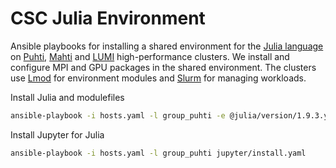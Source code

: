# CSC Julia Environment
Ansible playbooks for installing a shared environment for the [Julia language](https://julialang.org/) on [Puhti](https://docs.csc.fi/computing/systems-puhti/), [Mahti](https://docs.csc.fi/computing/systems-mahti/) and [LUMI](https://docs.lumi-supercomputer.eu/) high-performance clusters.
We install and configure MPI and GPU packages in the shared environment.
The clusters use [Lmod](https://lmod.readthedocs.io/en/latest/) for environment modules and [Slurm](https://slurm.schedmd.com/) for managing workloads.

Install Julia and modulefiles

```bash
ansible-playbook -i hosts.yaml -l group_puhti -e @julia/version/1.9.3.yaml julia/install.yaml
```

Install Jupyter for Julia

```bash
ansible-playbook -i hosts.yaml -l group_puhti jupyter/install.yaml
```
